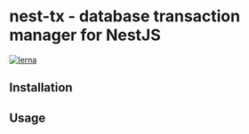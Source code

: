 # nest-tx - database transaction manager for NestJS

[![lerna](https://img.shields.io/badge/maintained%20with-lerna-cc00ff.svg)](https://lerna.js.org/)

## Installation

## Usage
